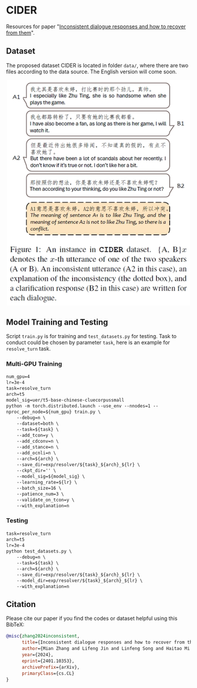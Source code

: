 
# CIDER
 Resources for paper "[Inconsistent dialogue responses and how to recover from them](https://arxiv.org/abs/2401.10353)".

## Dataset
The proposed dataset CIDER is located in folder `data/`, where there are two files according to the data source. The English version will come soon.

<div align="center"> 
<img src="inst.png" alt="image" width="500" height="auto" class="center"></div>

## Model Training and Testing
Script `train.py` is for training and `test_datasets.py` for testing. Task to conduct could be chosen by parameter `task`, here is an example for `resolve_turn` task.
### Multi-GPU Training
```shell
num_gpu=4
lr=3e-4
task=resolve_turn
arch=t5
model_sig=uer/t5-base-chinese-cluecorpussmall
python -m torch.distributed.launch --use_env --nnodes=1 --nproc_per_node=${num_gpu} train.py \
    --debug=n \
    --dataset=both \
    --task=${task} \
    --add_tcon=y \
    --add_cdconv=n \
    --add_stance=n \
    --add_ocnli=n \
    --arch=${arch} \
    --save_dir=exp/resolver/${task}_${arch}_${lr} \
    --ckpt_dir='' \
    --model_sig=${model_sig} \
    --learning_rate=${lr} \
    --batch_size=16 \
    --patience_num=3 \
    --validate_on_tcon=y \
    --with_explanation=n
```
### Testing

```shell
task=resolve_turn
arch=t5
lr=3e-4
python test_datasets.py \
    --debug=n \
    --task=${task} \
    --arch=${arch} \
    --save_dir=exp/resolver/${task}_${arch}_${lr} \
    --model_dir=exp/resolver/${task}_${arch}_${lr} \
    --with_explanation=n
```

## Citation
Please cite our paper if you find the codes or dataset helpful using this BibTeX:
```bib
@misc{zhang2024inconsistent,
      title={Inconsistent dialogue responses and how to recover from them}, 
      author={Mian Zhang and Lifeng Jin and Linfeng Song and Haitao Mi and Dong Yu},
      year={2024},
      eprint={2401.10353},
      archivePrefix={arXiv},
      primaryClass={cs.CL}
}
```
